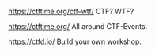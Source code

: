 https://ctftime.org/ctf-wtf/
CTF? WTF?

https://ctftime.org/
All around CTF-Events.

https://ctfd.io/
Build your own workshop.